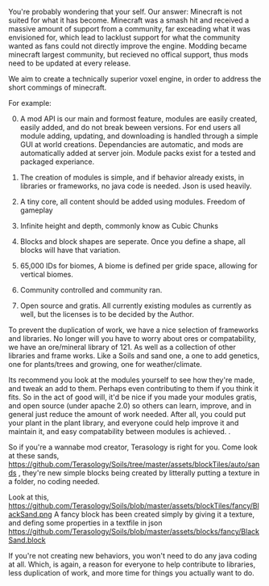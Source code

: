You're probably wondering that your self. Our answer: Minecraft is not suited  for what it has become. 
Minecraft was a smash hit and received a massive amount of support from a community, far exceading what it was envisioned for, which lead to lacklust support for what the community wanted as fans could not directly improve the engine. Modding became minecraft largest community, but recieved no offical support, thus mods need to be updated at every release.

We aim to create a technically superior voxel engine, in order to address the short commings of minecraft.



For example:

0. A mod API is our main and formost feature, modules are easily created, easily added, and do not break beween versions. For end users all module adding, updating, and downloading is handled through a simple GUI at world creations. Dependancies are automatic, and mods are automatically added at server join. Module packs exist for a tested and packaged experiance.

0. The creation of modules is simple, and if  behavior already exists, in libraries or frameworks, no java code is needed. Json is used heavily.

0. A tiny core, all content should be added using modules. Freedom of gameplay

0. Infinite height and depth, commonly know as Cubic Chunks

0. Blocks and block shapes are seperate. Once you define a shape, all blocks will have that variation. 

0. 65,000 IDs for biomes, A biome is defined per gride space, allowing for vertical biomes.

0. Community controlled and community ran. 

0. Open source and gratis. All currently existing modules as currently as well, but the licenses is to be decided by the Author. 

 

To prevent the duplication of work, we have a nice selection of frameworks and libraries. No longer will you have to worry about ores or compatability, we have an ore/mineral library of 121. As well as a collection of other libraries and frame works. Like a Soils and sand one, a one to add genetics, one for plants/trees and growing, one for weather/climate. 

Its recommend you look at the modules yourself to see how they're made, and tweak an add to them. Perhaps even contributing to them if you think it fits. So in the act of good will, it'd be nice if you made your modules gratis, and open source (under apache 2.0) so others can learn, improve, and in general just reduce the amount of work needed. After all, you could put your plant in the plant library, and everyone could help improve it and maintain it, and easy compatability between modules is achieved. . 

So if you're a wannabe mod creator, Terasology is right for you. Come look at these sands, https://github.com/Terasology/Soils/tree/master/assets/blockTiles/auto/sands , they're new simple blocks being created by litterally putting a texture in a folder, no coding needed. 

Look at this, https://github.com/Terasology/Soils/blob/master/assets/blockTiles/fancy/BlackSand.png A fancy block has been created simply by giving it a texture, and defing some properties in a textfile in json https://github.com/Terasology/Soils/blob/master/assets/blocks/fancy/BlackSand.block 


If you're not creating new behaviors, you won't need to do any java coding at all. Which, is again, a reason for everyone to help contribute to libraries, less duplication of work, and more time for things  you actually want to do. 
